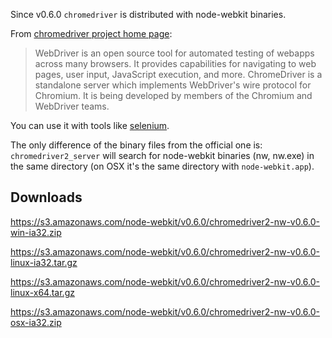 Since v0.6.0 `chromedriver` is distributed with node-webkit binaries.

From [chromedriver project home page](http://code.google.com/p/chromedriver/):

> WebDriver is an open source tool for automated testing of webapps across many browsers. It provides capabilities for navigating to web pages, user input, JavaScript execution, and more. ChromeDriver is a standalone server which implements WebDriver's wire protocol for Chromium. It is being developed by members of the Chromium and WebDriver teams. 

You can use it with tools like [selenium](http://docs.seleniumhq.org/).

The only difference of the binary files from the official one is: `chromedriver2_server` will search for node-webkit binaries (nw, nw.exe) in the same directory (on OSX it's the same directory with `node-webkit.app`).

## Downloads
https://s3.amazonaws.com/node-webkit/v0.6.0/chromedriver2-nw-v0.6.0-win-ia32.zip

https://s3.amazonaws.com/node-webkit/v0.6.0/chromedriver2-nw-v0.6.0-linux-ia32.tar.gz

https://s3.amazonaws.com/node-webkit/v0.6.0/chromedriver2-nw-v0.6.0-linux-x64.tar.gz

https://s3.amazonaws.com/node-webkit/v0.6.0/chromedriver2-nw-v0.6.0-osx-ia32.zip
